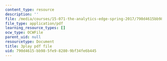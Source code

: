 ```yaml
---
content_type: resource
description: ''
file: /media/courses/15-071-the-analytics-edge-spring-2017/790d4615bb985fe982809bf34fe6b445_8p_4qP03AM0.pdf
file_type: application/pdf
learning_resource_types: []
ocw_type: OCWFile
parent_uid: null
resourcetype: Document
title: 3play pdf file
uid: 790d4615-bb98-5fe9-8280-9bf34fe6b445
---
```

